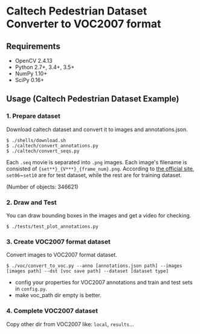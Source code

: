 # Caltech Pedestrian Dataset Converter to VOC2007 format

## Requirements

- OpenCV 2.4.13
- Python 2.7+, 3.4+, 3.5+
- NumPy 1.10+
- SciPy 0.16+

## Usage (Caltech Pedestrian Dataset Example)

### 1. Prepare dataset

Download caltech dataset and convert it to images and annotations.json.

```
$ ./shells/download.sh
$ ./caltech/convert_annotations.py
$ ./caltech/convert_seqs.py
```

Each `.seq` movie is separated into `.png` images. Each image's filename is consisted of `{set**}_{V***}_{frame_num}.png`. According to [the official site](http://www.vision.caltech.edu/Image_Datasets/CaltechPedestrians/), `set06`~`set10` are for test dataset, while the rest are for training dataset.

(Number of objects: 346621)

### 2. Draw and Test

You can draw bounding boxes in the images and get a video for checking.

```
$ ./tests/test_plot_annotations.py
```

### 3. Create VOC2007 format dataset

Convert images to VOC2007 format dataset.

```
$ ./voc/convert_to_voc.py --anno [annotations.json path] --images [images path] --dst [voc save path] --dataset [dataset type]
```

* config your properties for VOC2007 annotations and train and test sets in `config.py`.
* make voc_path dir empty is better.

### 4. Complete VOC2007 dataset

Copy other dir from VOC2007 like: `local`, `results`...